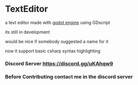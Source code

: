 # TextEditor
a text editor made with <a target="__blank" href="https://godotengine.org/">godot engine</a> using GDscript

its still in development 

would be nice if somebody suggested a name for it 

now it support basic csharp syntax highlighting


### Discord Server https://discord.gg/uKAhqw9

### Before Contributing contact me in the discord server
